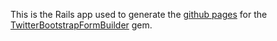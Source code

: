 This is the Rails app used to generate the [github pages][2] for the [TwitterBootstrapFormBuilder][1] gem.

[1]: https://github.com/meagar/twitter-bootstrap-form-builder
[2]: http://meagar.github.com/twitter-bootstrap-form-builder

